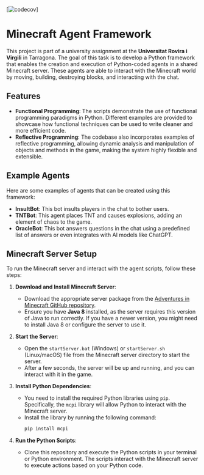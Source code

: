 [![codecov]([![codecov](https://codecov.io/gh/APozo04/minecraft-py-actions/graph/badge.svg?token=HKLF1MQHO3)](https://codecov.io/gh/APozo04/minecraft-py-actions))]

# Minecraft Agent Framework

This project is part of a university assignment at the **Universitat Rovira i Virgili** in Tarragona. The goal of this task is to develop a Python framework that enables the creation and execution of Python-coded agents in a shared Minecraft server. These agents are able to interact with the Minecraft world by moving, building, destroying blocks, and interacting with the chat.

## Features
- **Functional Programming**: The scripts demonstrate the use of functional programming paradigms in Python. Different examples are provided to showcase how functional techniques can be used to write cleaner and more efficient code.
- **Reflective Programming**: The codebase also incorporates examples of reflective programming, allowing dynamic analysis and manipulation of objects and methods in the game, making the system highly flexible and extensible.
  
## Example Agents
Here are some examples of agents that can be created using this framework:
- **InsultBot**: This bot insults players in the chat to bother users.
- **TNTBot**: This agent places TNT and causes explosions, adding an element of chaos to the game.
- **OracleBot**: This bot answers questions in the chat using a predefined list of answers or even integrates with AI models like ChatGPT.

## Minecraft Server Setup

To run the Minecraft server and interact with the agent scripts, follow these steps:

1. **Download and Install Minecraft Server**:
   - Download the appropriate server package from the [Adventures in Minecraft GitHub repository](https://github.com/AdventuresInMinecraft/AdventuresInMinecraft-Linux).
   - Ensure you have **Java 8** installed, as the server requires this version of Java to run correctly. If you have a newer version, you might need to install Java 8 or configure the server to use it.

2. **Start the Server**:
   - Open the `startServer.bat` (Windows) or `startServer.sh` (Linux/macOS) file from the Minecraft server directory to start the server. 
   - After a few seconds, the server will be up and running, and you can interact with it in the game.

3. **Install Python Dependencies**:
   - You need to install the required Python libraries using `pip`. Specifically, the `mcpi` library will allow Python to interact with the Minecraft server.
   - Install the library by running the following command:
     ```bash
     pip install mcpi
     ```

4. **Run the Python Scripts**:
   - Clone this repository and execute the Python scripts in your terminal or Python environment. The scripts interact with the Minecraft server to execute actions based on your Python code.

